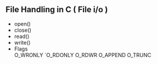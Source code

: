 <h2>File Handling in C ( File i/o )</h2>
<ul>
<li>open()</li>
<li>close()</li>
<li>read()</li>
<li>write()</li>
<li>Flags</li>
O_WRONLY
`O_RDONLY
O_RDWR
O_APPEND
O_TRUNC
</ul>
